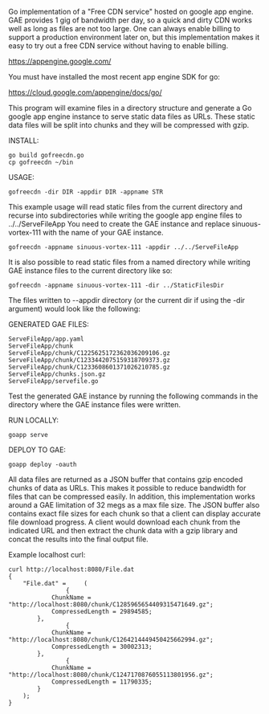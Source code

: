 Go implementation of a "Free CDN service" hosted on google app engine. GAE provides 1 gig of
bandwidth per day, so a quick and dirty CDN works well as long as files are not too large.
One can always enable billing to support a production environment later on, but this
implementation makes it easy to try out a free CDN service without having to enable billing.

https://appengine.google.com/

You must have installed the most recent app engine SDK for go:

https://cloud.google.com/appengine/docs/go/

This program will examine files in a directory structure and generate a Go google app engine
instance to serve static data files as URLs. These static data files will be split into chunks
and they will be compressed with gzip.

INSTALL:

	go build gofreecdn.go
	cp gofreecdn ~/bin

USAGE:

	gofreecdn -dir DIR -appdir DIR -appname STR

This example usage will read static files from the current directory and recurse
into subdirectories while writing the google app engine files to ../../ServeFileApp
You need to create the GAE instance and replace sinuous-vortex-111 with the name
of your GAE instance.

	gofreecdn -appname sinuous-vortex-111 -appdir ../../ServeFileApp

It is also possible to read static files from a named directory while writing
GAE instance files to the current directory like so:

	gofreecdn -appname sinuous-vortex-111 -dir ../StaticFilesDir

The files written to --appdir directory (or the current dir if using the -dir argument)
would look like the following:

GENERATED GAE FILES:

	ServeFileApp/app.yaml
	ServeFileApp/chunk
	ServeFileApp/chunk/C1225625172362036209106.gz
	ServeFileApp/chunk/C1233442075159318709373.gz
	ServeFileApp/chunk/C1233608601371026210785.gz
	ServeFileApp/chunks.json.gz
	ServeFileApp/servefile.go

Test the generated GAE instance by running the following commands in the
directory where the GAE instance files were written.

RUN LOCALLY:

	goapp serve

DEPLOY TO GAE:

	goapp deploy -oauth

All data files are returned as a JSON buffer that contains gzip encoded chunks
of data as URLs. This makes it possible to reduce bandwidth for files that can be
compressed easily. In addition, this implementation works around a GAE limitation
of 32 megs as a max file size. The JSON buffer also contains exact file sizes
for each chunk so that a client can display accurate file download progress.
A client would download each chunk from the indicated URL and then extract the
chunk data with a gzip library and concat the results into the final output file.

Example localhost curl:

	curl http://localhost:8080/File.dat
	{
    	"File.dat" =     (
                	{
            	ChunkName = "http://localhost:8080/chunk/C1285965654409315471649.gz";
            	CompressedLength = 29894585;
        	},
                	{
            	ChunkName = "http://localhost:8080/chunk/C1264214449450425662994.gz";
            	CompressedLength = 30002313;
        	},
                	{
            	ChunkName = "http://localhost:8080/chunk/C1247170876055113801956.gz";
            	CompressedLength = 11790335;
        	}
    	);
	}

